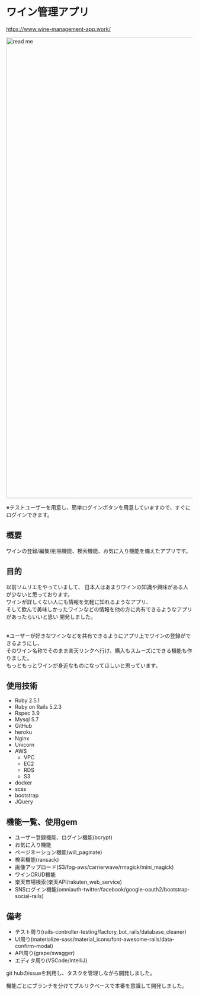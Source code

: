 # ワイン管理アプリ
https://www.wine-management-app.work/


<img width="1239" alt="read me" src="https://user-images.githubusercontent.com/44439885/72330829-8471dd00-36fa-11ea-8df8-73356addc125.png">

※テストユーザーを用意し、簡単ログインボタンを用意していますので、すぐにログインできます。

## 概要
ワインの登録/編集/削除機能、検索機能、お気に入り機能を備えたアプリです。

## 目的
以前ソムリエをやっていまして、
日本人はあまりワインの知識や興味がある人が少ないと思っております。<br>
ワインが詳しくない人にも情報を気軽に知れるようなアプリ、<br>
そして飲んで美味しかったワインなどの情報を他の方に共有できるようなアプリがあったらいいと思い
開発しました。<br>
<br>

※ユーザーが好きなワインなどを共有できるようにアプリ上でワインの登録ができるようにし、<br>
そのワイン名称でそのまま楽天リンクへ行け、購入もスムーズにできる機能も作りました。<br>
もっともっとワインが身近なものになってほしいと思っています。


## 使用技術
- Ruby 2.5.1
- Ruby on Rails 5.2.3
- Rspec 3.9
- Mysql 5.7
- GitHub
- heroku
- Nginx
- Unicorn
- AWS
  - VPC
  - EC2 
  - RDS
  - S3
- docker
- scss
- bootstrap
- JQuery

## 機能一覧、使用gem
- ユーザー登録機能、ログイン機能(bcrypt)
- お気に入り機能
- ページネーション機能(will_paginate)
- 検索機能(ransack)
- 画像アップロード(S3/fog-aws/carrierwave/rmagick/mini_magick)
- ワインCRUD機能
- 楽天市場検索(楽天API/rakuten_web_service)
- SNSログイン機能(omniauth-twitter/facebook/google-oauth2/bootstrap-social-rails)

## 備考
- テスト周り(rails-controller-testing/factory_bot_rails/database_cleaner)
- UI周り(materialize-sass/material_icons/font-awesome-rails/data-confirm-modal)
- API周り(grape/swagger)
- エディタ周り(VSCode/IntelliJ)


git hubのissueを利用し、タスクを管理しながら開発しました。

機能ごとにブランチを分けてプルリクベースで本番を意識して開発しました。

